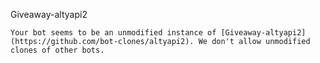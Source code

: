 Giveaway-altyapi2

``Your bot seems to be an unmodified instance of [Giveaway-altyapi2](https://github.com/bot-clones/altyapi2). We don't allow unmodified clones of other bots.``

